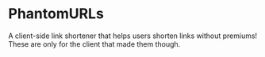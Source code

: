 # PhantomURLs
A client-side link shortener that helps users shorten links without premiums! These are only for the client that made them though.
